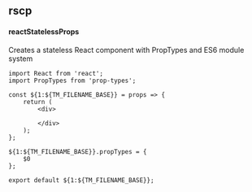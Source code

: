 ## rscp
#### reactStatelessProps
Creates a stateless React component with PropTypes and ES6 module system
```
import React from 'react';
import PropTypes from 'prop-types';

const ${1:${TM_FILENAME_BASE}} = props => {
	return (
		<div>
			
		</div>
	);
};

${1:${TM_FILENAME_BASE}}.propTypes = {
	$0
};

export default ${1:${TM_FILENAME_BASE}};
```